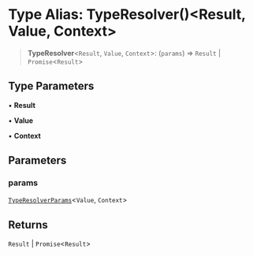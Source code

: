 # Type Alias: TypeResolver()\<Result, Value, Context\>

> **TypeResolver**\<`Result`, `Value`, `Context`\>: (`params`) => `Result` \| `Promise`\<`Result`\>

## Type Parameters

• **Result**

• **Value**

• **Context**

## Parameters

### params

[`TypeResolverParams`](TypeResolverParams.md)\<`Value`, `Context`\>

## Returns

`Result` \| `Promise`\<`Result`\>
